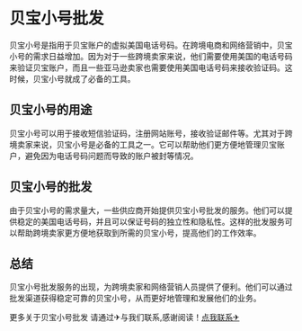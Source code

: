 # 贝宝小号批发

贝宝小号是指用于贝宝账户的虚拟美国电话号码。在跨境电商和网络营销中，贝宝小号的需求日益增加。因为对于一些跨境卖家来说，他们需要使用美国的电话号码来验证贝宝账户，而且一些亚马逊卖家也需要使用美国电话号码来接收验证码。这时候，贝宝小号就成了必备的工具。

## 贝宝小号的用途

贝宝小号可以用于接收短信验证码，注册网站账号，接收验证邮件等。尤其对于跨境卖家来说，贝宝小号是必备的工具之一。它可以帮助他们更方便地管理贝宝账户，避免因为电话号码问题而导致的账户被封等情况。

## 贝宝小号的批发

由于贝宝小号的需求量大，一些供应商开始提供贝宝小号批发的服务。他们可以提供稳定的美国电话号码，并且可以保证号码的独立性和隐私性。这样的批发服务可以帮助跨境卖家更方便地获取到所需的贝宝小号，提高他们的工作效率。

## 总结

贝宝小号批发服务的出现，为跨境卖家和网络营销人员提供了便利。他们可以通过批发渠道获得稳定可靠的贝宝小号，从而更好地管理和发展他们的业务。

更多关于贝宝小号批发 请通过✈与我们联系,感谢阅读！[点我联系✈](https://img.k02.cc)